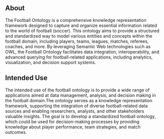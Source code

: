 ## About

The Football Ontology is a comprehensive knowledge representation framework designed to capture and organize essential information related to the world of football (soccer). This ontology aims to provide a structured and standardized way to model various entities and concepts within the football domain, including players, teams, leagues, matches, referees, coaches, and more. By leveraging Semantic Web technologies such as OWL, the Football Ontology facilitates data integration, interoperability, and advanced querying for football-related applications, including analytics, visualization, and decision support systems.

## Intended Use
The intended use of the football ontology is to provide a wide range of applications aimed at data management, analysis, and decision making in the football domain.The ontology serves as a knowledge representation framework, supporting the integration of diverse football-related data sources and enabling researchers, analysts, and other stakeholders valuable insights. The goal is to develop a standardized football ontology, which could be used for decision-making processes by providing knowledge about player performance, team strategies, and match outcomes.

